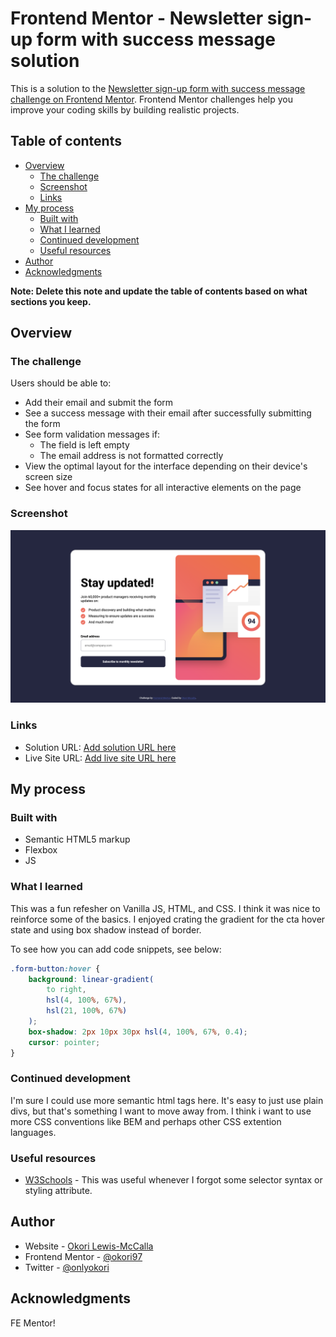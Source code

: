 # Frontend Mentor - Newsletter sign-up form with success message solution

This is a solution to the [Newsletter sign-up form with success message challenge on Frontend Mentor](https://www.frontendmentor.io/challenges/newsletter-signup-form-with-success-message-3FC1AZbNrv). Frontend Mentor challenges help you improve your coding skills by building realistic projects.

## Table of contents

-   [Overview](#overview)
    -   [The challenge](#the-challenge)
    -   [Screenshot](#screenshot)
    -   [Links](#links)
-   [My process](#my-process)
    -   [Built with](#built-with)
    -   [What I learned](#what-i-learned)
    -   [Continued development](#continued-development)
    -   [Useful resources](#useful-resources)
-   [Author](#author)
-   [Acknowledgments](#acknowledgments)

**Note: Delete this note and update the table of contents based on what sections you keep.**

## Overview

### The challenge

Users should be able to:

-   Add their email and submit the form
-   See a success message with their email after successfully submitting the form
-   See form validation messages if:
    -   The field is left empty
    -   The email address is not formatted correctly
-   View the optimal layout for the interface depending on their device's screen size
-   See hover and focus states for all interactive elements on the page

### Screenshot

![](./newsletter-sign-up-with-success-message-main/assets/images/newsletter-screenshot.png)

### Links

-   Solution URL: [Add solution URL here](https://github.com/okori97/Sign-up-newsletter-HTML-JS-CSS-/tree/main/newsletter-sign-up-with-success-message-main)
-   Live Site URL: [Add live site URL here](https://sign-up-newsletter-html-js-css.vercel.app/)

## My process

### Built with

-   Semantic HTML5 markup
-   Flexbox
-   JS

### What I learned

This was a fun refesher on Vanilla JS, HTML, and CSS. I think it was nice to reinforce some of the basics. I enjoyed crating the gradient for the cta hover state and using box shadow instead of border.

To see how you can add code snippets, see below:

```css
.form-button:hover {
	background: linear-gradient(
		to right,
		hsl(4, 100%, 67%),
		hsl(21, 100%, 67%)
	);
	box-shadow: 2px 10px 30px hsl(4, 100%, 67%, 0.4);
	cursor: pointer;
}
```

### Continued development

I'm sure I could use more semantic html tags here. It's easy to just use plain divs, but that's something I want to move away from. I think i want to use more CSS conventions like BEM and perhaps other CSS extention languages.

### Useful resources

-   [W3Schools](https://www.w3schools.com/css/default.asp) - This was useful whenever I forgot some selector syntax or styling attribute.

## Author

-   Website - [Okori Lewis-McCalla](https://www.okori.com)
-   Frontend Mentor - [@okori97](https://www.frontendmentor.io/profile/okori97)
-   Twitter - [@onlyokori](https://www.twitter.com/onlyokori)

## Acknowledgments

FE Mentor!
